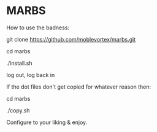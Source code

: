 # MARBS

How to use the badness:

git clone https://github.com/moblevortex/marbs.git

cd marbs

./install.sh

log out, log back in

If the dot files don't get copied for whatever reason then:

cd marbs

./copy.sh

Configure to your liking & enjoy.
